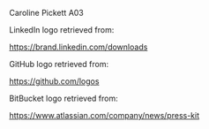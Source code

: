 Caroline Pickett
A03


LinkedIn logo retrieved from:

https://brand.linkedin.com/downloads

GitHub logo retrieved from:

https://github.com/logos

BitBucket logo retrieved from:

https://www.atlassian.com/company/news/press-kit
